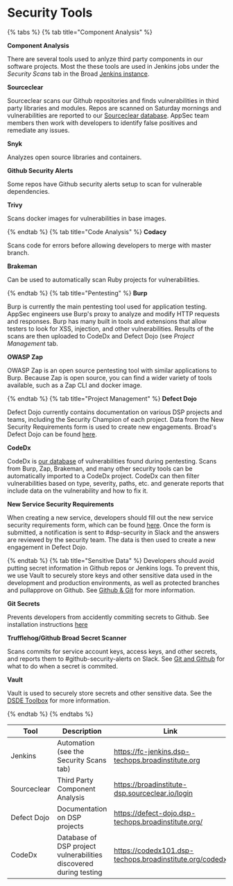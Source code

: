 # Security Tools

{% tabs %}
{% tab title="Component Analysis" %}

 **Component Analysis**

 There are several tools used to anlyze third party components in our software projects. Most the these tools are used in Jenkins jobs under the *Security Scans* tab in the Broad [Jenkins instance](https://fc-jenkins.dsp-techops.broadinstitute.org).

**Sourceclear**

Sourceclear scans our Github repositories and finds vulnerabilities in third party libraries and modules. Repos are scanned on Saturday mornings and vulnerabilities are reported to our [Sourceclear database](https://broadinstitute-dsp.sourceclear.io/login). AppSec team members then work with developers to identify false positives and remediate any issues.

**Snyk**

Analyzes open source libraries and containers.

**Github Security Alerts**

Some repos have Github security alerts setup to scan for vulnerable dependencies.

**Trivy**

Scans docker images for vulnerabilities in base images. 

{% endtab %}
{% tab title="Code Analysis" %}
**Codacy**

Scans code for errors before allowing developers to merge with master branch.

**Brakeman**

Can be used to automatically scan Ruby projects for vulnerabilities.

{% endtab %}
{% tab title="Pentesting" %}
**Burp**

Burp is currently the main pentesting tool used for application testing. AppSec engineers use Burp's proxy to analyze and modify HTTP requests and responses. Burp has many built in tools and extensions that allow testers to look for XSS, injection, and other vulnerabilities. Results of the scans are then uploaded to CodeDx and Defect Dojo (see *Project Management* tab. 

**OWASP Zap**

OWASP Zap is an open source pentesting tool with similar applications to Burp. Because Zap is open source, you can find a wider variety of tools available, such as a Zap CLI and docker image.

{% endtab %}
{% tab title="Project Management" %}
**Defect Dojo**

Defect Dojo currently contains documentation on various DSP projects and teams, including the Security Champion of each project. Data from the New Security Requirements form is used to create new engagements. Broad's Defect Dojo can be found [here](https://defect-dojo.dsp-techops.broadinstitute.org/).

**CodeDx**

CodeDx is [our database](https://codedx101.dsp-techops.broadinstitute.org/codedx) of vulnerabilities found during pentesting. Scans from Burp, Zap, Brakeman, and many other security tools can be automatically imported to a CodeDx project. CodeDx can then filter vulnerabilities based on type, severity, paths, etc. and generate reports that include data on the vulnerability and how to fix it. 

**New Service Security Requirements**

When creating a new service, developers should fill out the new service security requirements form, which can be found [here](https://sdarq.dsp-techops.broadinstitute.org). Once the form is submitted, a notification is sent to #dsp-security in Slack and the answers are reviewed by the security team. The data is then used to create a new engagement in Defect Dojo.

{% endtab %}
{% tab title="Sensitive Data" %}
Developers should avoid putting secret information in Github repos or Jenkins logs. To prevent this, we use Vault to securely store keys and other sensitive data used in the development and production environments, as well as protected branches and pullapprove on Github. See [Github & Git](../git-and-github/README.md) for more information.

**Git Secrets**

Prevents developers from accidently commiting secrets to Github. See installation instructions [here](../platform-security-categories/git-and-github/setup-git-secrets.md)

**Trufflehog/Github Broad Secret Scanner**

 Scans commits for service account keys, access keys, and other secrets, and reports them to #github-security-alerts on Slack. See [Git and Github](../platform-security-categories/git-and-github/what-to-do-in-case-of-an-incident.md) for what to do when a secret is commited. 

**Vault**

Vault is used to securely store secrets and other sensitive data. See the [DSDE Toolbox](https://github.com/broadinstitute/dsde-toolbox#authenticating-to-vault) for more information.

{% endtab %}
{% endtabs %}

| Tool        | Description                                                       | Link                                                    |
|-------------|-------------------------------------------------------------------|---------------------------------------------------------|
| Jenkins     | Automation (see the Security Scans tab)                           | https://fc-jenkins.dsp-techops.broadinstitute.org       |
| Sourceclear | Third Party Component Analysis                                    | https://broadinstitute-dsp.sourceclear.io/login         |
| Defect Dojo | Documentation on DSP projects                                     | https://defect-dojo.dsp-techops.broadinstitute.org/     |
| CodeDx      | Database of DSP project vulnerabilities discovered during testing | https://codedx101.dsp-techops.broadinstitute.org/codedx |
